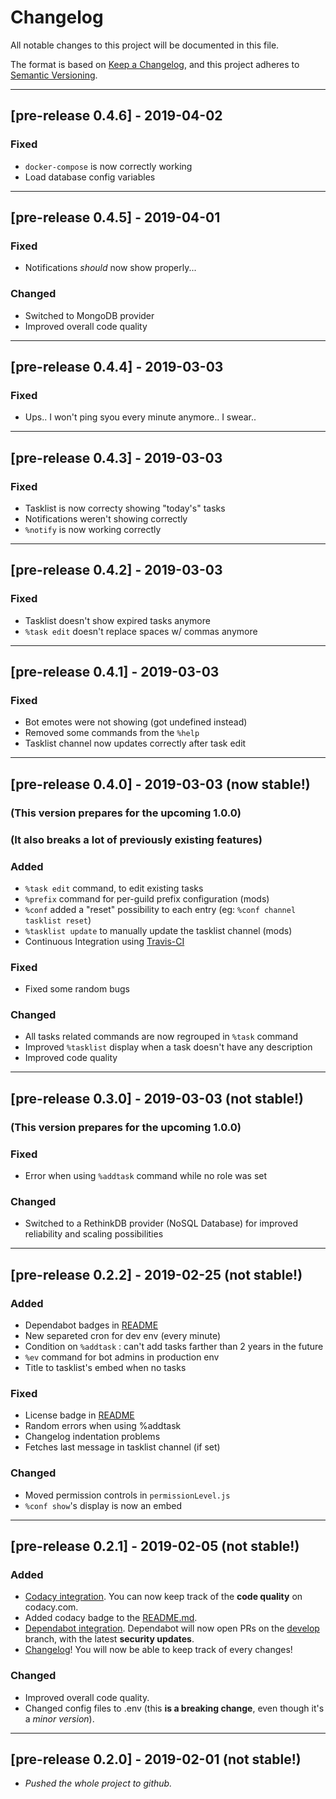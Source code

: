 # Changelog
All notable changes to this project will be documented in this file.

The format is based on [Keep a Changelog](https://keepachangelog.com/en/1.0.0/),
and this project adheres to [Semantic Versioning](https://semver.org/spec/v2.0.0.html).

---

## [pre-release 0.4.6] - 2019-04-02

### Fixed
- `docker-compose` is now correctly working
- Load database config variables

---

## [pre-release 0.4.5] - 2019-04-01

### Fixed
- Notifications *should* now show properly...

### Changed
- Switched to MongoDB provider
- Improved overall code quality

---

## [pre-release 0.4.4] - 2019-03-03

### Fixed
- Ups.. I won't ping syou every minute anymore.. I swear..

---

## [pre-release 0.4.3] - 2019-03-03

### Fixed
- Tasklist is now correcty showing "today's" tasks
- Notifications weren't showing correctly
- `%notify` is now working correctly

---

## [pre-release 0.4.2] - 2019-03-03

### Fixed
- Tasklist doesn't show expired tasks anymore
- `%task edit` doesn't replace spaces w/ commas anymore

--- 

## [pre-release 0.4.1] - 2019-03-03

### Fixed
- Bot emotes were not showing (got undefined instead)
- Removed some commands from the `%help`
- Tasklist channel now updates correctly after task edit

---

## [pre-release 0.4.0] - 2019-03-03 (now stable!)
### (This version prepares for the upcoming 1.0.0)
### (It also breaks a lot of previously existing features)

### Added
- `%task edit` command, to edit existing tasks
- `%prefix` command for per-guild prefix configuration (mods)
- `%conf` added a "reset" possibility to each entry (eg: `%conf channel tasklist reset`)
- `%tasklist update` to manually update the tasklist channel (mods)
- Continuous Integration using [Travis-CI](https://travis-ci.com/Woosy/CalendarBot)

### Fixed
- Fixed some random bugs

### Changed
- All tasks related commands are now regrouped in `%task` command
- Improved `%tasklist` display when a task doesn't have any description
- Improved code quality

---

## [pre-release 0.3.0] - 2019-03-03 (not stable!)
### (This version prepares for the upcoming 1.0.0)

### Fixed
- Error when using `%addtask` command while no role was set

### Changed
- Switched to a RethinkDB provider (NoSQL Database) for improved reliability and scaling possibilities

---

## [pre-release 0.2.2] - 2019-02-25 (not stable!)
### Added
- Dependabot badges in [README](https://github.com/Woosy/CalendarBot#readme)
- New separeted cron for dev env (every minute)
- Condition on `%addtask` : can't add tasks farther than 2 years in the future
- `%ev` command for bot admins in production env
- Title to tasklist's embed when no tasks 

### Fixed
- License badge in [README](https://github.com/Woosy/CalendarBot#readme)
- Random errors when using %addtask
- Changelog indentation problems
- Fetches last message in tasklist channel (if set)

### Changed
- Moved permission controls in `permissionLevel.js`
- `%conf show`'s display is now an embed

---

## [pre-release 0.2.1] - 2019-02-05 (not stable!)
### Added
- [Codacy integration](https://app.codacy.com/project/arthur-woosy/CalendarBot/dashboard?branchId=11150184). You can now keep track of the **code quality** on codacy.com.
- Added codacy badge to the [README.md](https://github.com/Woosy/CalendarBot/blob/master/README.md).
- [Dependabot integration](https://dependabot.com). Dependabot will now open PRs on the [develop](https://github.com/Woosy/CalendarBot/tree/develop) branch, with the latest **security updates**.
- [Changelog](https://github.com/Woosy/CalendarBot/blob/develop/CHANGELOG.md)! You will now be able to keep track of every changes!

### Changed
- Improved overall code quality.
- Changed config files to .env (this **is a breaking change**, even though it's a *minor version*).

---

## [pre-release 0.2.0] - 2019-02-01 (not stable!)
- *Pushed the whole project to github.*
